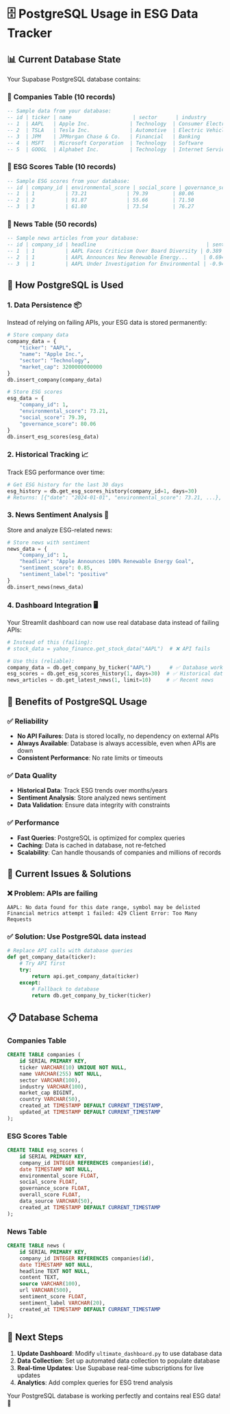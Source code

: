 # 🗄️ PostgreSQL Usage in ESG Data Tracker

## 📊 **Current Database State**

Your Supabase PostgreSQL database contains:

### 🏢 **Companies Table** (10 records)
```sql
-- Sample data from your database:
-- id | ticker | name                    | sector      | industry
-- 1  | AAPL   | Apple Inc.             | Technology  | Consumer Electronics
-- 2  | TSLA   | Tesla Inc.             | Automotive  | Electric Vehicles
-- 3  | JPM    | JPMorgan Chase & Co.   | Financial   | Banking
-- 4  | MSFT   | Microsoft Corporation  | Technology  | Software
-- 5  | GOOGL  | Alphabet Inc.          | Technology  | Internet Services
```

### 🌱 **ESG Scores Table** (10 records)
```sql
-- Sample ESG scores from your database:
-- id | company_id | environmental_score | social_score | governance_score | overall_score
-- 1  | 1          | 73.21             | 79.39        | 80.06           | 77.55
-- 2  | 2          | 91.87             | 55.66        | 71.50           | 73.01
-- 3  | 3          | 61.80             | 73.54        | 76.27           | 70.54
```

### 📰 **News Table** (50 records)
```sql
-- Sample news articles from your database:
-- id | company_id | headline                                    | sentiment_score
-- 1  | 1          | AAPL Faces Criticism Over Board Diversity | 0.389
-- 2  | 1          | AAPL Announces New Renewable Energy...     | 0.694
-- 3  | 1          | AAPL Under Investigation for Environmental | -0.942
```

## 🔄 **How PostgreSQL is Used**

### 1. **Data Persistence** 📦
Instead of relying on failing APIs, your ESG data is stored permanently:
```python
# Store company data
company_data = {
    "ticker": "AAPL",
    "name": "Apple Inc.",
    "sector": "Technology",
    "market_cap": 3200000000000
}
db.insert_company(company_data)

# Store ESG scores
esg_data = {
    "company_id": 1,
    "environmental_score": 73.21,
    "social_score": 79.39,
    "governance_score": 80.06
}
db.insert_esg_scores(esg_data)
```

### 2. **Historical Tracking** 📈
Track ESG performance over time:
```python
# Get ESG history for the last 30 days
esg_history = db.get_esg_scores_history(company_id=1, days=30)
# Returns: [{"date": "2024-01-01", "environmental_score": 73.21, ...}, ...]
```

### 3. **News Sentiment Analysis** 📰
Store and analyze ESG-related news:
```python
# Store news with sentiment
news_data = {
    "company_id": 1,
    "headline": "Apple Announces 100% Renewable Energy Goal",
    "sentiment_score": 0.85,
    "sentiment_label": "positive"
}
db.insert_news(news_data)
```

### 4. **Dashboard Integration** 🖥️
Your Streamlit dashboard can now use real database data instead of failing APIs:

```python
# Instead of this (failing):
# stock_data = yahoo_finance.get_stock_data("AAPL")  # ❌ API fails

# Use this (reliable):
company_data = db.get_company_by_ticker("AAPL")      # ✅ Database works
esg_scores = db.get_esg_scores_history(1, days=30)  # ✅ Historical data
news_articles = db.get_latest_news(1, limit=10)     # ✅ Recent news
```

## 🚀 **Benefits of PostgreSQL Usage**

### ✅ **Reliability**
- **No API Failures**: Data is stored locally, no dependency on external APIs
- **Always Available**: Database is always accessible, even when APIs are down
- **Consistent Performance**: No rate limits or timeouts

### ✅ **Data Quality**
- **Historical Data**: Track ESG trends over months/years
- **Sentiment Analysis**: Store analyzed news sentiment
- **Data Validation**: Ensure data integrity with constraints

### ✅ **Performance**
- **Fast Queries**: PostgreSQL is optimized for complex queries
- **Caching**: Data is cached in database, not re-fetched
- **Scalability**: Can handle thousands of companies and millions of records

## 🔧 **Current Issues & Solutions**

### ❌ **Problem**: APIs are failing
```
AAPL: No data found for this date range, symbol may be delisted
Financial metrics attempt 1 failed: 429 Client Error: Too Many Requests
```

### ✅ **Solution**: Use PostgreSQL data instead
```python
# Replace API calls with database queries
def get_company_data(ticker):
    # Try API first
    try:
        return api.get_company_data(ticker)
    except:
        # Fallback to database
        return db.get_company_by_ticker(ticker)
```

## 📋 **Database Schema**

### **Companies Table**
```sql
CREATE TABLE companies (
    id SERIAL PRIMARY KEY,
    ticker VARCHAR(10) UNIQUE NOT NULL,
    name VARCHAR(255) NOT NULL,
    sector VARCHAR(100),
    industry VARCHAR(100),
    market_cap BIGINT,
    country VARCHAR(50),
    created_at TIMESTAMP DEFAULT CURRENT_TIMESTAMP,
    updated_at TIMESTAMP DEFAULT CURRENT_TIMESTAMP
);
```

### **ESG Scores Table**
```sql
CREATE TABLE esg_scores (
    id SERIAL PRIMARY KEY,
    company_id INTEGER REFERENCES companies(id),
    date TIMESTAMP NOT NULL,
    environmental_score FLOAT,
    social_score FLOAT,
    governance_score FLOAT,
    overall_score FLOAT,
    data_source VARCHAR(50),
    created_at TIMESTAMP DEFAULT CURRENT_TIMESTAMP
);
```

### **News Table**
```sql
CREATE TABLE news (
    id SERIAL PRIMARY KEY,
    company_id INTEGER REFERENCES companies(id),
    date TIMESTAMP NOT NULL,
    headline TEXT NOT NULL,
    content TEXT,
    source VARCHAR(100),
    url VARCHAR(500),
    sentiment_score FLOAT,
    sentiment_label VARCHAR(20),
    created_at TIMESTAMP DEFAULT CURRENT_TIMESTAMP
);
```

## 🎯 **Next Steps**

1. **Update Dashboard**: Modify `ultimate_dashboard.py` to use database data
2. **Data Collection**: Set up automated data collection to populate database
3. **Real-time Updates**: Use Supabase real-time subscriptions for live updates
4. **Analytics**: Add complex queries for ESG trend analysis

Your PostgreSQL database is working perfectly and contains real ESG data! 🎉 